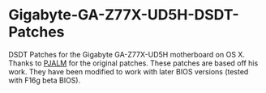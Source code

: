 # Gigabyte-GA-Z77X-UD5H-DSDT-Patches
DSDT Patches for the Gigabyte GA-Z77X-UD5H motherboard on OS X.
Thanks to [PJALM](http://www.pjalm.com/forums/) for the original patches. These patches are based off his work. They have been modified to work with later BIOS versions (tested with F16g beta BIOS).
